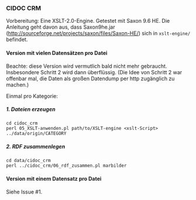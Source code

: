 ### CIDOC CRM

Vorbereitung: Eine XSLT-2.0-Engine. Getestet mit Saxon 9.6 HE. Die Anleitung geht davon aus, dass Saxon9he.jar (http://sourceforge.net/projects/saxon/files/Saxon-HE/) sich in `xslt-engine/` befindet.


#### Version mit vielen Datensätzen pro Datei

Beachte: diese Version wird vermutlich bald nicht mehr gebraucht. Insbesondere Schritt 2 wird dann überflüssig. (Die Idee von Schritt 2 war offenbar mal, die Daten als großen Datendump per http zugänglich zu machen.)

Einmal pro Kategorie:

##### 1. Dateien erzeugen

```shell
cd cidoc_crm
perl 05_XSLT-anwenden.pl path/to/XSLT-engine <xslt-Script> ../data/origin/CATEGORY
```


##### 2. RDF zusammenlegen

```shell
cd data/cidoc_crm
perl ../cidoc_crm/06_rdf_zusammen.pl marbilder

```

#### Version mit einem Datensatz pro Datei

Siehe Issue #1.
